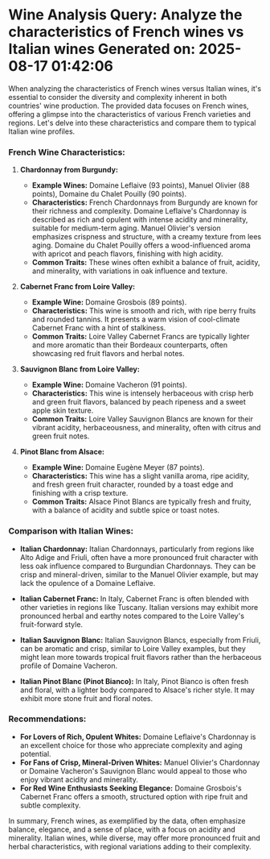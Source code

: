 Wine Analysis Query: Analyze the characteristics of French wines vs Italian wines
Generated on: 2025-08-17 01:42:06
================================================================================

When analyzing the characteristics of French wines versus Italian wines, it's essential to consider the diversity and complexity inherent in both countries' wine production. The provided data focuses on French wines, offering a glimpse into the characteristics of various French varieties and regions. Let's delve into these characteristics and compare them to typical Italian wine profiles.

### French Wine Characteristics:

1. **Chardonnay from Burgundy:**
   - **Example Wines:** Domaine Leflaive (93 points), Manuel Olivier (88 points), Domaine du Chalet Pouilly (90 points).
   - **Characteristics:** French Chardonnays from Burgundy are known for their richness and complexity. Domaine Leflaive's Chardonnay is described as rich and opulent with intense acidity and minerality, suitable for medium-term aging. Manuel Olivier's version emphasizes crispness and structure, with a creamy texture from lees aging. Domaine du Chalet Pouilly offers a wood-influenced aroma with apricot and peach flavors, finishing with high acidity.
   - **Common Traits:** These wines often exhibit a balance of fruit, acidity, and minerality, with variations in oak influence and texture.

2. **Cabernet Franc from Loire Valley:**
   - **Example Wine:** Domaine Grosbois (89 points).
   - **Characteristics:** This wine is smooth and rich, with ripe berry fruits and rounded tannins. It presents a warm vision of cool-climate Cabernet Franc with a hint of stalkiness.
   - **Common Traits:** Loire Valley Cabernet Francs are typically lighter and more aromatic than their Bordeaux counterparts, often showcasing red fruit flavors and herbal notes.

3. **Sauvignon Blanc from Loire Valley:**
   - **Example Wine:** Domaine Vacheron (91 points).
   - **Characteristics:** This wine is intensely herbaceous with crisp herb and green fruit flavors, balanced by peach ripeness and a sweet apple skin texture.
   - **Common Traits:** Loire Valley Sauvignon Blancs are known for their vibrant acidity, herbaceousness, and minerality, often with citrus and green fruit notes.

4. **Pinot Blanc from Alsace:**
   - **Example Wine:** Domaine Eugène Meyer (87 points).
   - **Characteristics:** This wine has a slight vanilla aroma, ripe acidity, and fresh green fruit character, rounded by a toast edge and finishing with a crisp texture.
   - **Common Traits:** Alsace Pinot Blancs are typically fresh and fruity, with a balance of acidity and subtle spice or toast notes.

### Comparison with Italian Wines:

- **Italian Chardonnay:** Italian Chardonnays, particularly from regions like Alto Adige and Friuli, often have a more pronounced fruit character with less oak influence compared to Burgundian Chardonnays. They can be crisp and mineral-driven, similar to the Manuel Olivier example, but may lack the opulence of a Domaine Leflaive.

- **Italian Cabernet Franc:** In Italy, Cabernet Franc is often blended with other varieties in regions like Tuscany. Italian versions may exhibit more pronounced herbal and earthy notes compared to the Loire Valley's fruit-forward style.

- **Italian Sauvignon Blanc:** Italian Sauvignon Blancs, especially from Friuli, can be aromatic and crisp, similar to Loire Valley examples, but they might lean more towards tropical fruit flavors rather than the herbaceous profile of Domaine Vacheron.

- **Italian Pinot Blanc (Pinot Bianco):** In Italy, Pinot Bianco is often fresh and floral, with a lighter body compared to Alsace's richer style. It may exhibit more stone fruit and floral notes.

### Recommendations:

- **For Lovers of Rich, Opulent Whites:** Domaine Leflaive's Chardonnay is an excellent choice for those who appreciate complexity and aging potential.
- **For Fans of Crisp, Mineral-Driven Whites:** Manuel Olivier's Chardonnay or Domaine Vacheron's Sauvignon Blanc would appeal to those who enjoy vibrant acidity and minerality.
- **For Red Wine Enthusiasts Seeking Elegance:** Domaine Grosbois's Cabernet Franc offers a smooth, structured option with ripe fruit and subtle complexity.

In summary, French wines, as exemplified by the data, often emphasize balance, elegance, and a sense of place, with a focus on acidity and minerality. Italian wines, while diverse, may offer more pronounced fruit and herbal characteristics, with regional variations adding to their complexity.